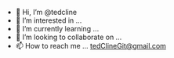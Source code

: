 - 👋 Hi, I’m @tedcline
- 👀 I’m interested in ...
- 🌱 I’m currently learning ...
- 💞️ I’m looking to collaborate on ...
- 📫 How to reach me ... tedClineGit@gmail.com

<!---
tedcline/tedcline is a ✨ special ✨ repository because its `README.md` (this file) appears on your GitHub profile.
You can click the Preview link to take a look at your changes.
--->
